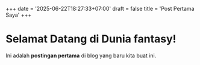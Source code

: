 +++
date = '2025-06-22T18:27:33+07:00'
draft = false
title = 'Post Pertama Saya'
+++
# Selamat Datang di Dunia fantasy!

Ini adalah **postingan pertama** di blog yang baru kita buat ini.